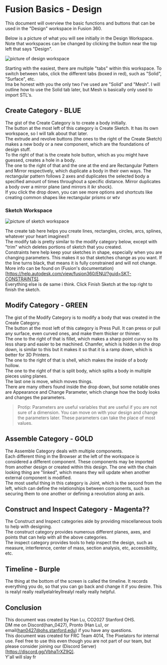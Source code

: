 # Fusion Basics - Design

This document will overview the basic functions and buttons that can be used in the "Design" workspace in Fusion 360. 

Below is a picture of what you will see initially in the Design Workspace. Note that workspaces can be changed by clicking the button near the top left that says "Design". 

![picture of design workspace](Pixelators4014/4014-docs/docs/design/pics/DesignWorkspace1.jpg)

Starting with the easiest, there are multiple "tabs" within this workspace. To switch between tabs, click the different tabs (boxed in red), such as "Solid", "Surface", etc. <br>
Ima be honest with you the only two I've used are "Solid" and "Mesh". I will outline how to use the Solid tab later, but Mesh is basically only used to import STL's. <br>

## Create Category - BLUE

The gist of the Create Category is to create a body initially. <br>
The button at the most left of this category is Create Sketch. It has its own workspace, so I will talk about that later. <br>
The extrude and revolve buttons (the ones to the right of the Create Sketch) makes a new body or a new component, which are the foundations of design stuff. <br>
To the right of that is the create hole button, which as you might have guessed, creates a hole in a body. <br>
The one to the right of that and the one at the end are Rectangular Pattern and Mirror respectively, which duplicate a body in their own ways. The rectangular pattern follows 2 axes and duplicates the selected body a specified amount of times throughout a specific distance. Mirror duplicates a body over a mirror plane (and mirrors it ikr shock). <br>
If you click the drop down, you can see more options and shortcuts like creating common shapes like rectangular prisms or wtv <br>

### Sketch Workspace

![picture of sketch workspace](Pixelators4014/4014-docs/docs/design/pics/DesignWorkspaceSketch.png)

The create tab here helps you create lines, rectangles, circles, arcs, splines, whatever your heart imagines!! <br>
The modify tab is pretty similar to the modify category below, except with "trim" which deletes portions of sketch that you created. <br>
Constraints here help keep your sketches in shape, especially when you are changing parameters. This makes it so that sketches change as you want. If the line turns black, that means it is fully constrained and will not change. More info can be found on (Fusion's documentation)[https://help.autodesk.com/view/fusion360/ENU/?guid=SKT-CONSTRAINTS]. <br>
Everything else is de same i think. Click Finish Sketch at the top right to finish the sketch. <br>

## Modify Category - GREEN

The gist of the Modify Category is to modify a body that was created in the Create Category. <br>
The button at the most left of this category is Press Pull. It can press or pull any surface, even curved ones, and make them thicker or thinner. <br>
The one to the right of that is fillet, which makes a sharp point curvy so its less sharp and easier to be machined. Chamfer, which is hidden in the drop down, is similar to this but it makes it so that it is a ramp down, which is better for 3D Printers. <br>
The one to the right of that is shell, which makes the inside of a body hollow. <br>
The one to the right of that is split body, which splits a body in multiple pieces using planes. <br>
The last one is move, which moves things. <br>
There are many others found inside the drop down, but some notable ones are Appearance and Change Parameter, which change how the body looks and changes the parameters. 
> Protip: Parameters are useful variables that are useful if you are not sure of a dimension. You can move on with your design and change the parameters later. These parameters can take the place of most values. 

## Assemble Category - GOLD

The Assemble Category deals with multiple components. <br>
Each different thing in the Browser at the left of the workspace is considered a different component. These components may be imported from another design or created within this design. The one with the chain looking thing are "linked", which means they will update when another external component is modified. <br>
The most useful thing in this category is Joint, which is the second from the left, which can define the relationships between components, such as securing them to one another or defining a revolution along an axis. <br>

## Construct and Inspect Category - Magenta?? 

The Construct and Inspect categories aide by providing miscellaneous tools to help with designing. <br>
The construct category provides numerous different planes, axes, and points that can help with all the above categories. <br>
The inspect category provides tools to help inspect the design, such as measure, interference, center of mass, section analysis, etc, accessibility, etc. <br>

## Timeline - Burple

The thing at the bottom of the screen is called the timeline. It records everything you do, so that you can go back and change it if you desire. This is realyl really reallyelalrleyllrealyl really really helpful. 

## Conclusion
This document was created by Han Lu, CO2027 Stanford OHS. <br>
DM me on Discord(han_0427), Pronto (Han Lu), or email(han0427@ohs.stanford.edu) if you have any questions. <br>
This document was created for FRC Team 4014, The Pixelators for internal use. Feel free to use this even though you are not part of our team, but please consider joining our (Discord Server)[https://discord.gg/VbhaTrXZ9Q]. <br>
Y'all will slay fr
